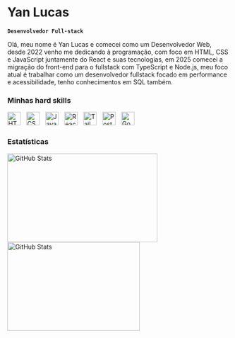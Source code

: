# Yan Lucas

**`Desenvolvedor Full-stack`**

Olá, meu nome é Yan Lucas e comecei como um Desenvolvedor Web, desde 2022 venho me dedicando à programação, com foco em HTML, CSS e JavaScript juntamente do React e suas tecnologias, em 2025 comecei a migração do front-end para o fullstack com TypeScript e Node.js, meu foco atual é trabalhar como um desenvolvedor fullstack focado em performance e acessibilidade, tenho conhecimentos em SQL também.


### Minhas hard skills

<img align="left" alt="HTML" title="HTML" width="30px" style="padding-right: 10px" src="https://cdn.jsdelivr.net/gh/devicons/devicon@latest/icons/html5/html5-original-wordmark.svg" />

<img align="left" alt="CSS" title="CSS" width="30px" style="padding-right: 10px" src="https://cdn.jsdelivr.net/gh/devicons/devicon@latest/icons/css3/css3-original-wordmark.svg" />

<img align="left" alt="JavaScript" title="JavaScript" width="30px" style="padding-right: 10px" src="https://cdn.jsdelivr.net/gh/devicons/devicon@latest/icons/javascript/javascript-original.svg" />

<img align="left" alt="React" title="React" width="30px" style="padding-right: 10px"  src="https://cdn.jsdelivr.net/gh/devicons/devicon@latest/icons/react/react-original-wordmark.svg" />

<img align="left" alt="Tailwind" title="Tailwind" width="30px" style="padding-right: 10px" src="https://cdn.jsdelivr.net/gh/devicons/devicon@latest/icons/tailwindcss/tailwindcss-original.svg" />

<img align="left" alt="Postgres" title="Postgres" width="30px" style="padding-right: 10px" src="https://cdn.jsdelivr.net/gh/devicons/devicon@latest/icons/postgresql/postgresql-original.svg" />

<img align="left" alt="Go" title="Go" width="30px" style="padding-right: 10px" src="https://cdn.jsdelivr.net/gh/devicons/devicon@latest/icons/go/go-original-wordmark.svg" />
            
    
<br/>
<br/>

### Estatísticas

<p>
  <img 
    align="left" 
    alt="GitHub Stats" 
    height="200" 
    width="340"
    style="padding-right: 10px;" 
    src="https://github-readme-stats.vercel.app/api?username=yanswo&show_icons=true&theme=tokyonight&locale=pt-br" 
  />

<img 
      align="left" 
      alt="GitHub Stats" 
      width="300"
      height="200" 
      src="https://github-readme-stats.vercel.app/api/top-langs/?username=yanswo&theme=tokyonight&layout=compact&custom_title=Tecnologias&langs_count=9" 
  />

</p>
